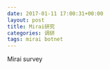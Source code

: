 ```yaml
---
date: 2017-01-11 17:00:31+00:00
layout: post
title: Mirai研究
categories: 调研
tags: mirai botnet
---
```


Mirai survey